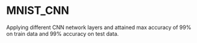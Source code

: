 # MNIST_CNN

Applying different CNN network layers and attained max accuracy of 99% on train data and 99% accuracy on test data.
